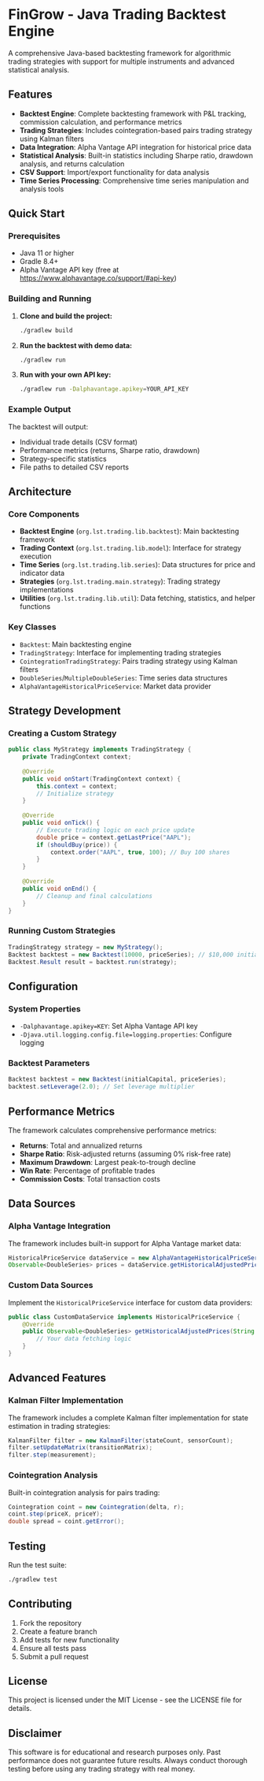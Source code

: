 # FinGrow - Java Trading Backtest Engine

A comprehensive Java-based backtesting framework for algorithmic trading strategies with support for multiple instruments and advanced statistical analysis.

## Features

- **Backtest Engine**: Complete backtesting framework with P&L tracking, commission calculation, and performance metrics
- **Trading Strategies**: Includes cointegration-based pairs trading strategy using Kalman filters
- **Data Integration**: Alpha Vantage API integration for historical price data
- **Statistical Analysis**: Built-in statistics including Sharpe ratio, drawdown analysis, and returns calculation
- **CSV Support**: Import/export functionality for data analysis
- **Time Series Processing**: Comprehensive time series manipulation and analysis tools

## Quick Start

### Prerequisites

- Java 11 or higher
- Gradle 8.4+
- Alpha Vantage API key (free at https://www.alphavantage.co/support/#api-key)

### Building and Running

1. **Clone and build the project:**
   ```bash
   ./gradlew build
   ```

2. **Run the backtest with demo data:**
   ```bash
   ./gradlew run
   ```

3. **Run with your own API key:**
   ```bash
   ./gradlew run -Dalphavantage.apikey=YOUR_API_KEY
   ```

### Example Output

The backtest will output:
- Individual trade details (CSV format)
- Performance metrics (returns, Sharpe ratio, drawdown)
- Strategy-specific statistics
- File paths to detailed CSV reports

## Architecture

### Core Components

- **Backtest Engine** (`org.lst.trading.lib.backtest`): Main backtesting framework
- **Trading Context** (`org.lst.trading.lib.model`): Interface for strategy execution
- **Time Series** (`org.lst.trading.lib.series`): Data structures for price and indicator data
- **Strategies** (`org.lst.trading.main.strategy`): Trading strategy implementations
- **Utilities** (`org.lst.trading.lib.util`): Data fetching, statistics, and helper functions

### Key Classes

- `Backtest`: Main backtesting engine
- `TradingStrategy`: Interface for implementing trading strategies
- `CointegrationTradingStrategy`: Pairs trading strategy using Kalman filters
- `DoubleSeries`/`MultipleDoubleSeries`: Time series data structures
- `AlphaVantageHistoricalPriceService`: Market data provider

## Strategy Development

### Creating a Custom Strategy

```java
public class MyStrategy implements TradingStrategy {
    private TradingContext context;
    
    @Override
    public void onStart(TradingContext context) {
        this.context = context;
        // Initialize strategy
    }
    
    @Override
    public void onTick() {
        // Execute trading logic on each price update
        double price = context.getLastPrice("AAPL");
        if (shouldBuy(price)) {
            context.order("AAPL", true, 100); // Buy 100 shares
        }
    }
    
    @Override
    public void onEnd() {
        // Cleanup and final calculations
    }
}
```

### Running Custom Strategies

```java
TradingStrategy strategy = new MyStrategy();
Backtest backtest = new Backtest(10000, priceSeries); // $10,000 initial capital
Backtest.Result result = backtest.run(strategy);
```

## Configuration

### System Properties

- `-Dalphavantage.apikey=KEY`: Set Alpha Vantage API key
- `-Djava.util.logging.config.file=logging.properties`: Configure logging

### Backtest Parameters

```java
Backtest backtest = new Backtest(initialCapital, priceSeries);
backtest.setLeverage(2.0); // Set leverage multiplier
```

## Performance Metrics

The framework calculates comprehensive performance metrics:

- **Returns**: Total and annualized returns
- **Sharpe Ratio**: Risk-adjusted returns (assuming 0% risk-free rate)
- **Maximum Drawdown**: Largest peak-to-trough decline
- **Win Rate**: Percentage of profitable trades
- **Commission Costs**: Total transaction costs

## Data Sources

### Alpha Vantage Integration

The framework includes built-in support for Alpha Vantage market data:

```java
HistoricalPriceService dataService = new AlphaVantageHistoricalPriceService(apiKey);
Observable<DoubleSeries> prices = dataService.getHistoricalAdjustedPrices("AAPL");
```

### Custom Data Sources

Implement the `HistoricalPriceService` interface for custom data providers:

```java
public class CustomDataService implements HistoricalPriceService {
    @Override
    public Observable<DoubleSeries> getHistoricalAdjustedPrices(String symbol) {
        // Your data fetching logic
    }
}
```

## Advanced Features

### Kalman Filter Implementation

The framework includes a complete Kalman filter implementation for state estimation in trading strategies:

```java
KalmanFilter filter = new KalmanFilter(stateCount, sensorCount);
filter.setUpdateMatrix(transitionMatrix);
filter.step(measurement);
```

### Cointegration Analysis

Built-in cointegration analysis for pairs trading:

```java
Cointegration coint = new Cointegration(delta, r);
coint.step(priceX, priceY);
double spread = coint.getError();
```

## Testing

Run the test suite:

```bash
./gradlew test
```

## Contributing

1. Fork the repository
2. Create a feature branch
3. Add tests for new functionality
4. Ensure all tests pass
5. Submit a pull request

## License

This project is licensed under the MIT License - see the LICENSE file for details.

## Disclaimer

This software is for educational and research purposes only. Past performance does not guarantee future results. Always conduct thorough testing before using any trading strategy with real money.
